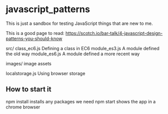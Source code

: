 # javascript_patterns

This is just a sandbox for testing JavaScript things that are new to me.

This is a good page to read:
https://scotch.io/bar-talk/4-javascript-design-patterns-you-should-know

  src/
    class_ec6.js     Defining a class in EC6
    module_es3.js    A module defined the old way
    module_es6.js    A module defined a more recent way

  images/
    image assets


localstorage.js  Using browser storage

## How to start it

  npm install   installs any packages we need
  npm start     shows the app in a chrome browser

